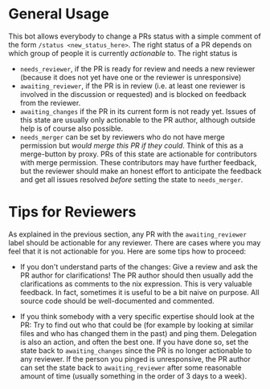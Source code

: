 # General Usage

This bot allows everybody to change a PRs status with a simple comment of the form `/status <new_status_here>`. The right status of a PR depends on which group of people it is currently *actionable* to. The right status is

- `needs_reviewer`, if the PR is ready for review and needs a new reviewer (because it does not yet have one or the reviewer is unresponsive)
- `awaiting_reviewer`, if the PR is in review (i.e. at least one reviewer is involved in the discussion or requested) and is blocked on feedback from the reviewer.
- `awaiting_changes` if the PR in its current form is not ready yet. Issues of this state are usually only actionable to the PR author, although outside help is of course also possible.
- `needs_merger` can be set by reviewers who do not have merge permission but *would merge this PR if they could*. Think of this as a merge-button by proxy. PRs of this state are actionable for contributors with merge permission. These contributors may have further feedback, but the reviewer should make an honest effort to anticipate the feedback and get all issues resolved *before* setting the state to `needs_merger`.

# Tips for Reviewers

As explained in the previous section, any PR with the `awaiting_reviewer` label should be actionable for any reviewer. There are cases where you may feel that it is not actionable for you. Here are some tips how to proceed:

- If you don't understand parts of the changes: Give a review and ask the PR author for clarifications! The PR author should then usually add the clarifications as comments to the nix expression. This is very valuable feedback. In fact, sometimes it is useful to be a bit naive on purpose. All source code should be well-documented and commented.

- If you think somebody with a very specific expertise should look at the PR: Try to find out who that could be (for example by looking at similar files and who has changed them in the past) and ping them. Delegation is also an action, and often the best one. If you have done so, set the state back to `awaiting_changes` since the PR is no longer actionable to any reviewer. If the person you pinged is unresponsive, the PR author can set the state back to `awaiting_reviewer` after some reasonable amount of time (usually something in the order of 3 days to a week).
